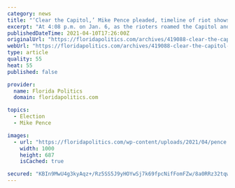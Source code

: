 ```yaml
---
category: news
title: "‘Clear the Capitol,’ Mike Pence pleaded, timeline of riot shows"
excerpt: "At 4:08 p.m. on Jan. 6, as the rioters roamed the Capitol and after they had menacingly called out for Pelosi and yelled for Pence to be hanged, the vice president was in a secure location ..."
publishedDateTime: 2021-04-10T17:26:00Z
originalUrl: "https://floridapolitics.com/archives/419088-clear-the-capitol-mike-pence-pleaded-timeline-of-riot-shows/"
webUrl: "https://floridapolitics.com/archives/419088-clear-the-capitol-mike-pence-pleaded-timeline-of-riot-shows/"
type: article
quality: 55
heat: 55
published: false

provider:
  name: Florida Politics
  domain: floridapolitics.com

topics:
  - Election
  - Mike Pence

images:
  - url: "https://floridapolitics.com/wp-content/uploads/2021/04/pence.jpeg"
    width: 1000
    height: 687
    isCached: true

secured: "KBIn9MwU4g3kyAqz+/Rz5SS5J9yHOYwSj7k69fpcNifFomFZw/8a0RRz32tqw9zCseCGtH7Uwz3q9N/HMYm/5fX5sX1sQARbgAJ0E3aWLXNeoOhrz5snV5RbSf3ZpTgQXc7WedISFSqacud5dJiYHIU2RTXCP+DiqIrMes3SM+zcAIPEwiPN2jafUoLfoKPL3zrKeATdfataXAQwt5CENeip2vErlnKwDLD5Z94UmEicXwMYDyVJuBtgV4mwr6Z4IW0fCMTDcyTRqGj7AlrPhCxPbMGpPUuvgbS/tpdkECpe9V2HcjKgkEQnb/f0mxRUhCDsSEVo+HX5cG9W/l7cltWyOp7ptsT+68SAvJ+9OvQ=;ZA44SSSt3qITpsrh+ObOKw=="
---
```


